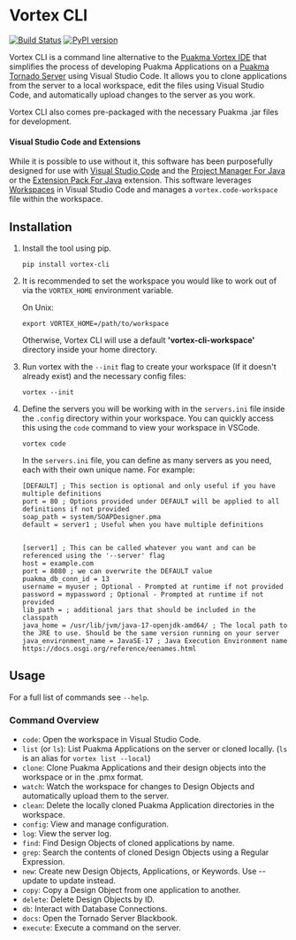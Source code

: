 # Vortex CLI

[![Build Status](https://dev.azure.com/amostj/vortex-cli/_apis/build/status%2Fjordanamos.vortex-cli?branchName=main)](https://dev.azure.com/amostj/vortex-cli/_build/latest?definitionId=11&branchName=main)  [![PyPI version](https://badge.fury.io/py/vortex-cli.svg)](https://badge.fury.io/py/vortex-cli)

Vortex CLI is a command line alternative to the [Puakma Vortex IDE](https://github.com/brendonupson/PuakmaVortex) that simplifies the process of developing Puakma Applications on a [Puakma Tornado Server](https://github.com/brendonupson/Puakma) using Visual Studio Code. It allows you to clone applications from the server to a local workspace, edit the files using Visual Studio Code, and automatically upload changes to the server as you work.

Vortex CLI also comes pre-packaged with the necessary Puakma .jar files for development.

#### Visual Studio Code and Extensions

While it is possible to use without it, this software has been purposefully designed for use with [Visual Studio Code](https://github.com/microsoft/vscode) and the [Project Manager For Java](https://marketplace.visualstudio.com/items?itemName=vscjava.vscode-java-dependency) or the [Extension Pack For Java](https://marketplace.visualstudio.com/items?itemName=vscjava.vscode-java-pack) extension. This software leverages [Workspaces](https://code.visualstudio.com/docs/editor/workspaces) in Visual Studio Code and manages a `vortex.code-workspace` file within the workspace.

## Installation

1. Install the tool using pip.

   ```
   pip install vortex-cli
   ```

2. It is recommended to set the workspace you would like to work out of via the `VORTEX_HOME` environment variable.

   On Unix:

   ```
   export VORTEX_HOME=/path/to/workspace
   ```

   Otherwise, Vortex CLI will use a default **'vortex-cli-workspace'** directory inside your home directory.

3. Run vortex with the `--init` flag to create your workspace (If it doesn't already exist) and the necessary config files:
   ```
   vortex --init
   ```

4. Define the servers you will be working with in the `servers.ini` file inside the `.config` directory within your workspace. You can quickly access this using the `code` command to view your workspace in VSCode.

   ```
   vortex code
   ```

   In the `servers.ini` file, you can define as many servers as you need, each with their own unique name. For example:

   ```
   [DEFAULT] ; This section is optional and only useful if you have multiple definitions
   port = 80 ; Options provided under DEFAULT will be applied to all definitions if not provided
   soap_path = system/SOAPDesigner.pma
   default = server1 ; Useful when you have multiple definitions


   [server1] ; This can be called whatever you want and can be referenced using the '--server' flag
   host = example.com
   port = 8080 ; we can overwrite the DEFAULT value
   puakma_db_conn_id = 13
   username = myuser ; Optional - Prompted at runtime if not provided
   password = mypassword ; Optional - Prompted at runtime if not provided
   lib_path = ; additional jars that should be included in the classpath
   java_home = /usr/lib/jvm/java-17-openjdk-amd64/ ; The local path to the JRE to use. Should be the same version running on your server
   java_environment_name = JavaSE-17 ; Java Execution Environment name https://docs.osgi.org/reference/eenames.html
   ```

## Usage

For a full list of commands see `--help`.

### Command Overview

- `code`: Open the workspace in Visual Studio Code.
- `list` (or `ls`): List Puakma Applications on the server or cloned locally. (`ls` is an alias for `vortex list --local`)
- `clone`: Clone Puakma Applications and their design objects into the workspace or in the .pmx format.
- `watch`: Watch the workspace for changes to Design Objects and automatically upload them to the server.
- `clean`: Delete the locally cloned Puakma Application directories in the workspace.
- `config`: View and manage configuration.
- `log`: View the server log.
- `find`: Find Design Objects of cloned applications by name.
- `grep`: Search the contents of cloned Design Objects using a Regular Expression.
- `new`: Create new Design Objects, Applications, or Keywords. Use --update <ID> to update instead.
- `copy`: Copy a Design Object from one application to another.
- `delete`: Delete Design Objects by ID.
- `db`: Interact with Database Connections.
- `docs`: Open the Tornado Server Blackbook.
- `execute`: Execute a command on the server.
